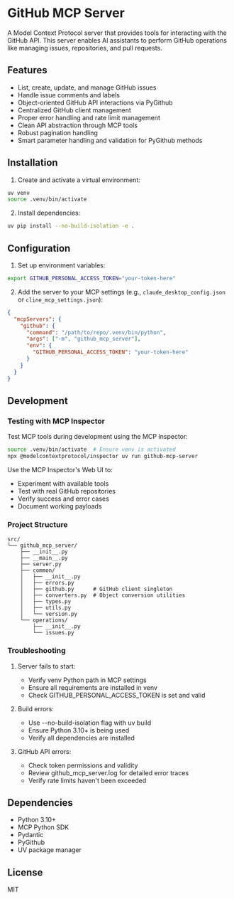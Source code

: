 # GitHub MCP Server

A Model Context Protocol server that provides tools for interacting with the GitHub API. This server enables AI assistants to perform GitHub operations like managing issues, repositories, and pull requests.

## Features

- List, create, update, and manage GitHub issues
- Handle issue comments and labels
- Object-oriented GitHub API interactions via PyGithub
- Centralized GitHub client management
- Proper error handling and rate limit management
- Clean API abstraction through MCP tools
- Robust pagination handling
- Smart parameter handling and validation for PyGithub methods

## Installation

1. Create and activate a virtual environment:
```bash
uv venv
source .venv/bin/activate
```

2. Install dependencies:
```bash
uv pip install --no-build-isolation -e .
```

## Configuration

1. Set up environment variables:
```bash
export GITHUB_PERSONAL_ACCESS_TOKEN="your-token-here"
```

2. Add the server to your MCP settings (e.g., `claude_desktop_config.json` or `cline_mcp_settings.json`):
```json
{
  "mcpServers": {
    "github": {
      "command": "/path/to/repo/.venv/bin/python",
      "args": ["-m", "github_mcp_server"],
      "env": {
        "GITHUB_PERSONAL_ACCESS_TOKEN": "your-token-here"
      }
    }
  }
}
```

## Development

### Testing with MCP Inspector
Test MCP tools during development using the MCP Inspector:
```bash
source .venv/bin/activate  # Ensure venv is activated
npx @modelcontextprotocol/inspector uv run github-mcp-server
```

Use the MCP Inspector's Web UI to:
- Experiment with available tools
- Test with real GitHub repositories
- Verify success and error cases
- Document working payloads

### Project Structure

```
src/
└── github_mcp_server/
    ├── __init__.py
    ├── __main__.py
    ├── server.py
    ├── common/
    │   ├── __init__.py
    │   ├── errors.py
    │   ├── github.py      # GitHub client singleton
    │   ├── converters.py  # Object conversion utilities
    │   ├── types.py
    │   ├── utils.py
    │   └── version.py
    └── operations/
        ├── __init__.py
        └── issues.py
```

### Troubleshooting

1. Server fails to start:
   - Verify venv Python path in MCP settings
   - Ensure all requirements are installed in venv
   - Check GITHUB_PERSONAL_ACCESS_TOKEN is set and valid

2. Build errors:
   - Use --no-build-isolation flag with uv build
   - Ensure Python 3.10+ is being used
   - Verify all dependencies are installed

3. GitHub API errors:
   - Check token permissions and validity
   - Review github_mcp_server.log for detailed error traces
   - Verify rate limits haven't been exceeded

## Dependencies
- Python 3.10+
- MCP Python SDK
- Pydantic
- PyGithub
- UV package manager

## License

MIT
